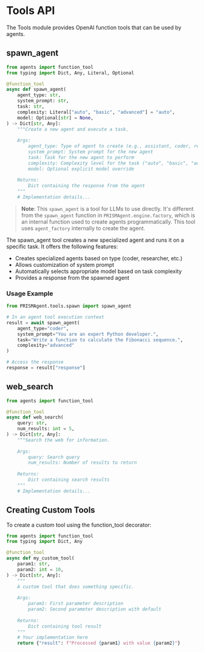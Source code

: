 # Tools API

The Tools module provides OpenAI function tools that can be used by agents.

## spawn_agent

```python
from agents import function_tool
from typing import Dict, Any, Literal, Optional

@function_tool
async def spawn_agent(
    agent_type: str,
    system_prompt: str,
    task: str,
    complexity: Literal["auto", "basic", "advanced"] = "auto",
    model: Optional[str] = None,
) -> Dict[str, Any]:
    """Create a new agent and execute a task.
    
    Args:
        agent_type: Type of agent to create (e.g., assistant, coder, researcher)
        system_prompt: System prompt for the new agent
        task: Task for the new agent to perform
        complexity: Complexity level for the task ("auto", "basic", "advanced")
        model: Optional explicit model override
        
    Returns:
        Dict containing the response from the agent
    """
    # Implementation details...
```

> **Note**: This `spawn_agent` is a tool for LLMs to use directly. It's different from the `spawn_agent` function in `PRISMAgent.engine.factory`, which is an internal function used to create agents programmatically. This tool uses `agent_factory` internally to create the agent.

The spawn_agent tool creates a new specialized agent and runs it on a specific task. It offers the following features:

- Creates specialized agents based on type (coder, researcher, etc.)
- Allows customization of system prompt
- Automatically selects appropriate model based on task complexity
- Provides a response from the spawned agent

### Usage Example

```python
from PRISMAgent.tools.spawn import spawn_agent

# In an agent tool execution context
result = await spawn_agent(
    agent_type="coder", 
    system_prompt="You are an expert Python developer.", 
    task="Write a function to calculate the Fibonacci sequence.",
    complexity="advanced"
)

# Access the response
response = result["response"]
```

## web_search

```python
from agents import function_tool

@function_tool
async def web_search(
    query: str,
    num_results: int = 5,
) -> Dict[str, Any]:
    """Search the web for information.
    
    Args:
        query: Search query
        num_results: Number of results to return
        
    Returns:
        Dict containing search results
    """
    # Implementation details...
```

## Creating Custom Tools

To create a custom tool using the function_tool decorator:

```python
from agents import function_tool
from typing import Dict, Any

@function_tool
async def my_custom_tool(
    param1: str,
    param2: int = 10,
) -> Dict[str, Any]:
    """
    A custom tool that does something specific.
    
    Args:
        param1: First parameter description
        param2: Second parameter description with default
        
    Returns:
        Dict containing tool result
    """
    # Your implementation here
    return {"result": f"Processed {param1} with value {param2}"}
```